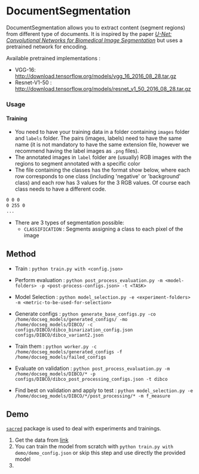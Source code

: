 # DocumentSegmentation

DocumentSegmentation allows you to extract content (segment regions) from different type of documents.
It is inspired by the paper [_U-Net: Convolutional Networks for Biomedical Image Segmentation_](https://arxiv.org/pdf/1505.04597.pdf) but uses a pretrained network for encoding.

Available pretrained implementations : 
* VGG-16: http://download.tensorflow.org/models/vgg_16_2016_08_28.tar.gz
* Resnet-V1-50 : http://download.tensorflow.org/models/resnet_v1_50_2016_08_28.tar.gz

### Usage
#### Training
* You need to have your training data in a folder containing `images` folder and `labels` folder. The pairs (images, labels) need to have the same name (it is not mandatory to have the same extension file, however we recommend having the label images as `.png` files). 
* The annotated images in `label` folder are (usually) RGB images with the regions to segment annotated with a specific color
* The file containing the classes has the format show below, where each row corresponds to one class (including 'negative' or 'background' class) and each row has 3 values for the 3 RGB values. Of course each class needs to have a different code.
``` class.txt
0 0 0
0 255 0
...
```
* There are 3 types of segmentation possible:
  * `CLASSIFICATION` : Segments assigning a class to each pixel of the image
 


## Method

* Train : `python train.py with <config.json>`
* Perform evaluation : `python post_process_evaluation.py -m <model-folders> -p <post-process-configs.json> -t <TASK>`
* Model Selection : `python model_selection.py -e <experiment-folders> -m <metric-to-be-used-for-selection>`


* Generate configs : `python generate_base_configs.py -co /home/docseg_models/generated_configs/ -mo /home/docseg_models/DIBCO/ -c configs/DIBCO/dibco_binarization_config.json configs/DIBCO/dibco_variant2.json`
* Train them : `python worker.py -c /home/docseg_models/generated_configs -f /home/docseg_models/failed_configs`
* Evaluate on validation : `python post_process_evaluation.py -m /home/docseg_models/DIBCO/* -p configs/DIBCO/dibco_post_processing_configs.json -t dibco`
* Find best on validation and apply to test : `python model_selection.py -e /home/docseg_models/DIBCO/*/post_processing/* -m f_measure`

## Demo
[`sacred`](https://sacred.readthedocs.io/en/latest/quickstart.html) package is used to deal with experiments and trainings.

1. Get the data from [link]()
2. You can train the model from scratch with 
    `python train.py with demo/demo_config.json`
    or skip this step and use directly the provided model
3. 


